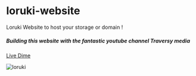 # loruki-website
Loruki Website to host your storage or domain !

##### Building this website with the fantastic youtube channel Traversy media

[Live Dime](https://almarzouk.github.io/loruki-website/)

![loruki](https://bramallcodes.com/static/6e5268b316419c8e91ac339f47c7ff0a/8cac7/Loruki.png)
